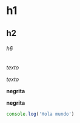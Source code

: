# h1

## h2

###### h6

*texto*

_texto_

**negrita**

__negrita__

```javascript
console.log('Hola mundo')
```
